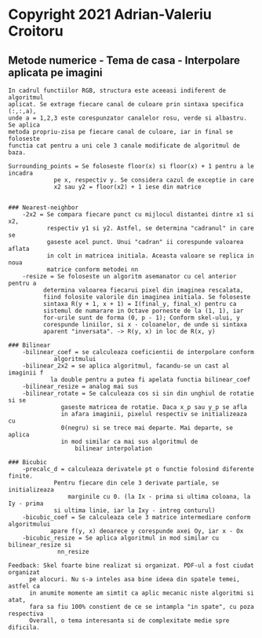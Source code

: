 # Copyright 2021 Adrian-Valeriu Croitoru

## Metode numerice - Tema de casa - Interpolare aplicata pe imagini

	In cadrul functiilor RGB, structura este aceeasi indiferent de algoritmul
 	aplicat. Se extrage fiecare canal de culoare prin sintaxa specifica (:,:,a),
	unde a = 1,2,3 este corespunzator canalelor rosu, verde si albastru. Se aplica
	metoda propriu-zisa pe fiecare canal de culoare, iar in final se foloseste
	functia cat pentru a uni cele 3 canale modificate de algoritmul de baza.

	Surrounding_points = Se foloseste floor(x) si floor(x) + 1 pentru a le incadra
			     pe x, respectiv y. Se considera cazul de exceptie in care
			     x2 sau y2 = floor(x2) + 1 iese din matrice


	### Nearest-neighbor
		-2x2 = Se compara fiecare punct cu mijlocul distantei dintre x1 si x2,
		       respectiv y1 si y2. Astfel, se determina "cadranul" in care se
		       gaseste acel punct. Unui "cadran" ii corespunde valoarea aflata
		       in colt in matricea initiala. Aceasta valoare se replica in noua
		       matrice conform metodei nn
		-resize = Se foloseste un algoritm asemanator cu cel anterior pentru a
			  determina valoarea fiecarui pixel din imaginea rescalata,
			  fiind folosite valorile din imaginea initiala. Se foloseste
			  sintaxa R(y + 1, x + 1) = I(final_y, final_x) pentru ca 
			  sistemul de numarare in Octave porneste de la (1, 1), iar
			  for-urile sunt de forma (0, p - 1); Conform skel-ului, y
			  corespunde liniilor, si x - coloanelor, de unde si sintaxa
			  aparent "inversata". -> R(y, x) in loc de R(x, y)

	### Bilinear
		-bilinear_coef = se calculeaza coeficientii de interpolare conform
				 algoritmului
		-bilinear_2x2 = se aplica algoritmul, facandu-se un cast al imaginii f
				la double pentru a putea fi apelata functia bilinear_coef
		-bilinear_resize = analog mai sus
		-bilinear_rotate = Se calculeaza cos si sin din unghiul de rotatie si se
				   gaseste matricea de rotatie. Daca x_p sau y_p se afla
				   in afara imaginii, pixelul respectiv se initializeaza cu
				   0(negru) si se trece mai departe. Mai departe, se aplica
				   in mod similar ca mai sus algoritmul de
			           bilinear interpolation
	
	### Bicubic
		-precalc_d = calculeaza derivatele pt o functie folosind diferente finite.
			     Pentru fiecare din cele 3 derivate partiale, se initializeaza
		             marginile cu 0. (la Ix - prima si ultima coloana, la Iy - prima
			     si ultima linie, iar la Ixy - intreg conturul) 
		-bicubic_coef = Se calculeaza cele 3 matrice intermediare conform algoritmului
				apare f(y, x) deoarece y corespunde axei Oy, iar x - Ox
		-bicubic_resize = Se aplica algoritmul in mod similar cu bilinear_resize si
				  nn_resize

	Feedback: Skel foarte bine realizat si organizat. PDF-ul a fost ciudat organizat
		  pe alocuri. Nu s-a inteles asa bine ideea din spatele temei, astfel ca
		  in anumite momente am simtit ca aplic mecanic niste algoritmi si atat,
		  fara sa fiu 100% constient de ce se intampla "in spate", cu poza respectiva
		  Overall, o tema interesanta si de complexitate medie spre dificila.